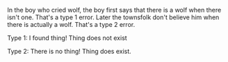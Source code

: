 In the boy who cried wolf, the boy first says that there is a wolf when there isn't one. That's a type 1 error. Later the townsfolk don't believe him when there is actually a wolf. That's a type 2 error.

Type 1: I found thing! Thing does not exist

Type 2: There is no thing! Thing does exist.
